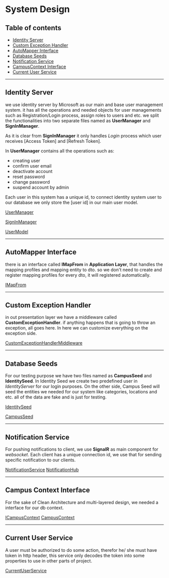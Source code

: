 # System Design
## Table of contents

* [Identity Server](#identity-server)
* [Custom Exception Handler](#custom-exception-handler)
* [AutoMapper Interface](#automapper-interface)
* [Database Seeds](#database-seeds)
* [Notification Service](#notification-service)
* [CampusContext Interface](#campus-context-interface)
* [Current User Service](#current-user-service)
---
## Identity Server
we use identity server by Microsoft as our main and base user management system. it has all the operations and needed objects for user managements such as Registration/Login process, assign roles to users and etc.
we split the functionalities into two separate files named as **UserManager** and **SignInManager**.

As it is clear from **SignInManager** it only handles _Login_ process which user receives [Access Token] and [Refresh Token].

In **UserManager** contains all the operations such as:
* creating user
* confirm user email
* deactivate account
* reset password
* change password
* suspend account by admin

Each user in this system has a unique id, to connect identity system user to our database we only store the [user id] in our main user model.

[UserManager](../../Src/BG.CampusLife.Application/Interfaces/Services/IUserManager.cs)

[SignInManager](../../Src/BG.CampusLife.Application/Interfaces/Services/IUserManager.cs)

[UserModel](../../Src/BG.CampusLife.Domain/Entities/User.cs)

---
## AutoMapper Interface
there is an interface called **IMapFrom** in **Application Layer**, that handles the mapping profiles and mapping entity to dto.
so we don't need to create and register mapping profiles for every dto, it will registered automatically.

[IMapFrom](../../Src/BG.CampusLife.Application/Common/Mappings/IMapFrom.cs)

---
## Custom Exception Handler
in out presentation layer we have a middleware called **CustomExceptionHandler**. if anything happens that is going to throw an exception, all goes here.
In here we can customize everything on the exception side.

[CustomExceptionHandlerMiddleware](../../Src/BG.CampusLife.Presentation/Middlewares/CustomExceptionHandlerMiddleware.cs)

---
## Database Seeds
For our testing purpose we have two files named as **CampusSeed** and **IdentitySeed**.
In Identity Seed we create two predefined user in _IdentityServer_ for our login purposes. On the other side, Campus Seed will seed the entities we needed for our system like categories, locations and etc.
all of the data are fake and is just for testing.

[IdentitySeed](../../Src/BG.CampusLife.Infrastructure/Identity/IdentitySeed.cs)

[CampusSeed](../../Src/BG.CampusLife.Persistence/CampusSeed.cs)

---
## Notification Service
For pushing notifications to client, we use **SignalR** as main component for _websocket_. Each client has a unique connection id, we use that for sending specific notification to our clients.


[NotificationService](../../Src/BG.CampusLife.Application/Interfaces/Services/INotificationService.cs)
[NotificationHub](../../Src/BG.CampusLife.Infrastructure/Notifications/NotificationHub.cs)

---
## Campus Context Interface
For the sake of Clean Architecture and multi-layered design, we needed a interface for our db context.

[ICampusContext](../../Src/BG.CampusLife.Application/Interfaces/ICampusContext.cs)
[CampusContext](../../Src/BG.CampusLife.Persistence/CampusContext.cs)

---
## Current User Service
A user must be authorized to do some action, therefor he/ she must have token in http header, this service only decodes the token into some properties to use in other parts of project.

[CurrentUserService](../../Src/BG.CampusLife.Application/Interfaces/Services/ICurrentUserService.cs)
